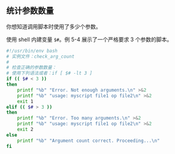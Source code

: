 ## 统计参数数量

你想知道调用脚本时使用了多少个参数。

使用 shell 内建变量 `$#`。例 5-4 展示了一个严格要求 3 个参数的脚本。

```bash
#!/usr/bin/env bash
# 实例文件：check_arg_count
#
# 检查正确的参数数量：
# 使用下列语法或者：if [ $# -lt 3 ]
if (( $# < 3 ))
then
    printf "%b" "Error. Not enough arguments.\n" >&2
    printf "%b" "usage: myscript file1 op file2\n" >&2
    exit 1
elif (( $# > 3 ))
then
    printf "%b" "Error. Too many arguments.\n" >&2
    printf "%b" "usage: myscript file1 op file2\n" >&2
    exit 2
else
    printf "%b" "Argument count correct. Proceeding...\n"
fi
```

